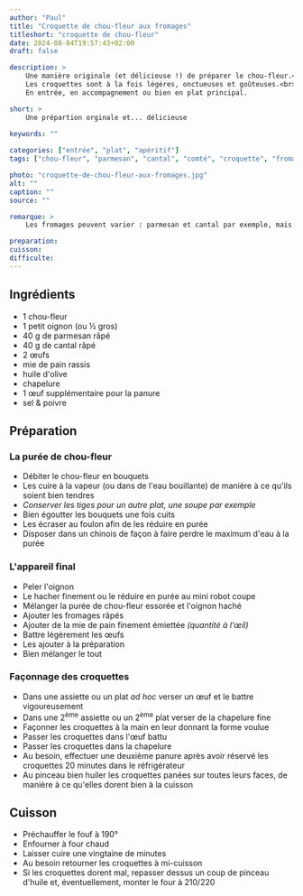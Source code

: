 ```yaml
---
author: "Paul"
title: "Croquette de chou-fleur aux fromages"
titleshort: "croquette de chou-fleur"
date: 2024-08-04T19:57:43+02:00
draft: false

description: >
    Une manière originale (et délicieuse !) de préparer le chou-fleur.<br>
    Les croquettes sont à la fois légères, onctueuses et goûteuses.<br>
    En entrée, en accompagnement ou bien en plat principal.

short: >
    Une prépartion orginale et... délicieuse
    
keywords: ""

categories: ["entrée", "plat", "apéritif"]
tags: ["chou-fleur", "parmesan", "cantal", "comté", "croquette", "fromage", "friture", "panure"]

photo: "croquette-de-chou-fleur-aux-fromages.jpg"
alt: ""
caption: ""
source: ""

remarque: >
    Les fromages peuvent varier : parmesan et cantal par exemple, mais aussi comté, <a href="https://fr.wikipedia.org/wiki/Pecorino_(fromage)">pecorino</a>, mozzarella...

preparation: 
cuisson: 
difficulte:
---
```



## Ingrédients
- 1 chou-fleur
- 1 petit oignon (ou &frac12; gros)
- 40 g de parmesan râpé
- 40 g de cantal râpé
- 2 &oelig;ufs
- mie de pain rassis
- huile d'olive
- chapelure
- 1 &oelig;uf supplémentaire pour la panure
- sel & poivre
## Préparation
### La purée de chou-fleur
- Débiter le chou-fleur en bouquets
- Les cuire à la vapeur (ou dans de l'eau bouillante) de manière à ce qu'ils soient bien tendres
- *Conserver les tiges pour un autre plat, une soupe par exemple*
- Bien égoutter les bouquets une fois cuits
- Les écraser au foulon afin de les réduire en purée
- Disposer dans un chinois de façon à faire perdre le maximum d'eau à la purée
### L'appareil final
- Peler l'oignon
- Le hacher finement ou le réduire en purée au mini robot coupe
- Mélanger la purée de chou-fleur essorée et l'oignon haché
- Ajouter les fromages râpés
- Ajouter de la mie de pain finement émiettée *(quantité à l'&oelig;il)*
- Battre légèrement les &oelig;ufs 
- Les ajouter à la préparation
- Bien mélanger le tout
### Façonnage des croquettes
- Dans une assiette ou un plat *ad hoc* verser un &oelig;uf et le battre vigoureusement
- Dans une 2<sup>ème</sup> assiette ou un 2<sup>ème</sup> plat verser de la chapelure fine
- Façonner les croquettes à la main en leur donnant la forme voulue
- Passer les croquettes dans l'&oelig;uf battu
- Passer les croquettes dans la chapelure
- Au besoin, effectuer une deuxième panure après avoir réservé les croquettes 20 minutes dans le réfrigérateur
- Au pinceau bien huiler les croquettes panées sur toutes leurs faces, de manière à ce qu'elles dorent bien à la cuisson
## Cuisson
- Préchauffer le fouf à 190°
- Enfourner à four chaud
- Laisser cuire une vingtaine de minutes
- Au besoin retourner les croquettes à mi-cuisson
- Si les croquettes dorent mal, repasser dessus un coup de pinceau d'huile et, éventuellement, monter le four à 210/220



